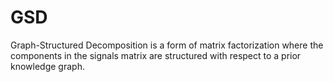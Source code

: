 # GSD

Graph-Structured Decomposition is a form of matrix factorization where the components in the signals matrix are structured with respect to a prior knowledge graph. 

